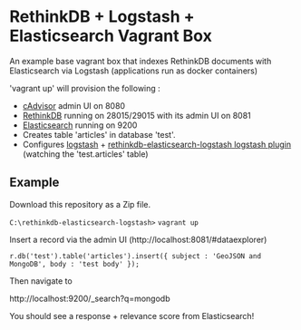 # RethinkDB + Logstash + Elasticsearch Vagrant Box

An example base vagrant box that indexes RethinkDB documents with Elasticsearch via Logstash (applications run as docker containers)

'vagrant up' will provision the following :

* [cAdvisor](https://github.com/google/cadvisor) admin UI on 8080
* [RethinkDB](https://www.rethinkdb.com/) running on 28015/29015 with its admin UI on 8081
* [Elasticsearch](https://www.elastic.co/products/elasticsearch) running on 9200
* Creates table 'articles' in database 'test'.  
* Configures [logstash](https://www.elastic.co/products/logstash) + [rethinkdb-elasticsearch-logstash logstash plugin](https://github.com/BrianRosamilia/rethinkdb-elasticsearch-logstash.git) (watching the 'test.articles' table)

## Example

Download this repository as a Zip file.

`C:\rethinkdb-elasticsearch-logstash>` `vagrant up`

Insert a record via the admin UI (http://localhost:8081/#dataexplorer)

`r.db('test').table('articles').insert({ subject : 'GeoJSON and MongoDB', body : 'test body' });`

Then navigate to 

http://localhost:9200/_search?q=mongodb

You should see a response + relevance score from Elasticsearch!
